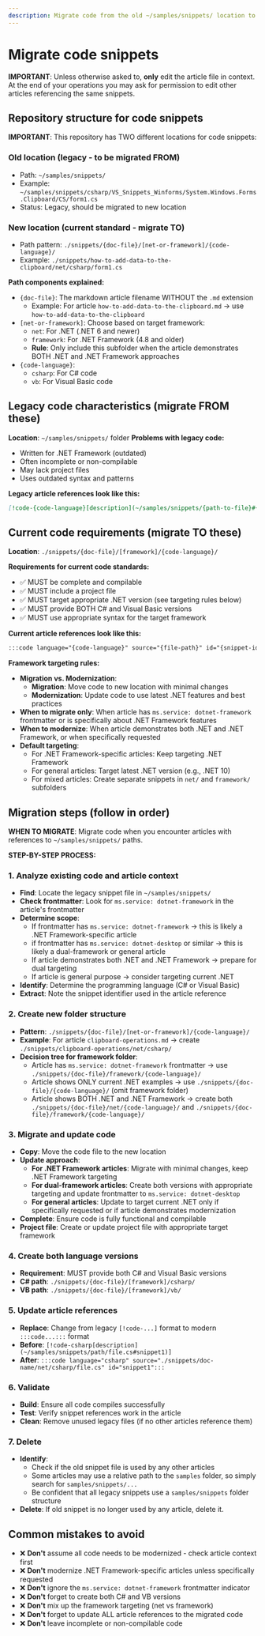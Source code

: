 ```yaml
---
description: Migrate code from the old ~/samples/snippets/ location to the relative ./snippets location.
---
```


# Migrate code snippets

**IMPORTANT**: Unless otherwise asked to, **only** edit the article file in context. At the end of your operations you may ask for permission to edit other articles referencing the same snippets.

## Repository structure for code snippets

**IMPORTANT**: This repository has TWO different locations for code snippets:

### Old location (legacy - to be migrated FROM)
- Path: `~/samples/snippets/`
- Example: `~/samples/snippets/csharp/VS_Snippets_Winforms/System.Windows.Forms.Clipboard/CS/form1.cs`
- Status: Legacy, should be migrated to new location

### New location (current standard - migrate TO)
- Path pattern: `./snippets/{doc-file}/[net-or-framework]/{code-language}/`
- Example: `./snippets/how-to-add-data-to-the-clipboard/net/csharp/form1.cs`

**Path components explained:**
- `{doc-file}`: The markdown article filename WITHOUT the `.md` extension
  - Example: For article `how-to-add-data-to-the-clipboard.md` → use `how-to-add-data-to-the-clipboard`
- `[net-or-framework]`: Choose based on target framework:
  - `net`: For .NET (.NET 6 and newer)
  - `framework`: For .NET Framework (4.8 and older)
  - **Rule**: Only include this subfolder when the article demonstrates BOTH .NET and .NET Framework approaches
- `{code-language}`: 
  - `csharp`: For C# code
  - `vb`: For Visual Basic code

## Legacy code characteristics (migrate FROM these)

**Location**: `~/samples/snippets/` folder
**Problems with legacy code:**
- Written for .NET Framework (outdated)
- Often incomplete or non-compilable
- May lack project files
- Uses outdated syntax and patterns

**Legacy article references look like this:**
```markdown
[!code-{code-language}[description](~/samples/snippets/{path-to-file}#{snippet-identifier})]
```

## Current code requirements (migrate TO these)

**Location**: `./snippets/{doc-file}/[framework]/{code-language}/`

**Requirements for current code standards:**
- ✅ MUST be complete and compilable
- ✅ MUST include a project file
- ✅ MUST target appropriate .NET version (see targeting rules below)
- ✅ MUST provide BOTH C# and Visual Basic versions
- ✅ MUST use appropriate syntax for the target framework

**Current article references look like this:**
```markdown
:::code language="{code-language}" source="{file-path}" id="{snippet-identifier}":::
```

**Framework targeting rules:**
- **Migration vs. Modernization**: 
  - **Migration**: Move code to new location with minimal changes
  - **Modernization**: Update code to use latest .NET features and best practices
- **When to migrate only**: When article has `ms.service: dotnet-framework` frontmatter or is specifically about .NET Framework features
- **When to modernize**: When article demonstrates both .NET and .NET Framework, or when specifically requested
- **Default targeting**: 
  - For .NET Framework-specific articles: Keep targeting .NET Framework
  - For general articles: Target latest .NET version (e.g., .NET 10)
  - For mixed articles: Create separate snippets in `net/` and `framework/` subfolders

## Migration steps (follow in order)

**WHEN TO MIGRATE**: Migrate code when you encounter articles with references to `~/samples/snippets/` paths.

**STEP-BY-STEP PROCESS:**

### 1. Analyze existing code and article context
- **Find**: Locate the legacy snippet file in `~/samples/snippets/`
- **Check frontmatter**: Look for `ms.service: dotnet-framework` in the article's frontmatter
- **Determine scope**: 
  - If frontmatter has `ms.service: dotnet-framework` → this is likely a .NET Framework-specific article
  - if frontmatter has `ms.service: dotnet-desktop` or similar → this is likely a dual-framework or general article
  - If article demonstrates both .NET and .NET Framework → prepare for dual targeting
  - If article is general purpose → consider targeting current .NET
- **Identify**: Determine the programming language (C# or Visual Basic)
- **Extract**: Note the snippet identifier used in the article reference

### 2. Create new folder structure
- **Pattern**: `./snippets/{doc-file}/[net-or-framework]/{code-language}/`
- **Example**: For article `clipboard-operations.md` → create `./snippets/clipboard-operations/net/csharp/`
- **Decision tree for framework folder**:
  - Article has `ms.service: dotnet-framework` frontmatter → use `./snippets/{doc-file}/framework/{code-language}/`
  - Article shows ONLY current .NET examples → use `./snippets/{doc-file}/{code-language}/` (omit framework folder)
  - Article shows BOTH .NET and .NET Framework → create both `./snippets/{doc-file}/net/{code-language}/` and `./snippets/{doc-file}/framework/{code-language}/`

### 3. Migrate and update code
- **Copy**: Move the code file to the new location
- **Update approach**:
  - **For .NET Framework articles**: Migrate with minimal changes, keep .NET Framework targeting
  - **For dual-framework articles**: Create both versions with appropriate targeting and update frontmatter to `ms.service: dotnet-desktop`
  - **For general articles**: Update to target current .NET only if specifically requested or if article demonstrates modernization
- **Complete**: Ensure code is fully functional and compilable
- **Project file**: Create or update project file with appropriate target framework

### 4. Create both language versions
- **Requirement**: MUST provide both C# and Visual Basic versions
- **C# path**: `./snippets/{doc-file}/[framework]/csharp/`
- **VB path**: `./snippets/{doc-file}/[framework]/vb/`

### 5. Update article references
- **Replace**: Change from legacy `[!code-...]` format to modern `:::code...:::` format
- **Before**: `[!code-csharp[description](~/samples/snippets/path/file.cs#snippet1)]`
- **After**: `:::code language="csharp" source="./snippets/doc-name/net/csharp/file.cs" id="snippet1":::`

### 6. Validate
- **Build**: Ensure all code compiles successfully
- **Test**: Verify snippet references work in the article
- **Clean**: Remove unused legacy files (if no other articles reference them)

### 7. Delete
- **Identify**:
  - Check if the old snippet file is used by any other articles
  - Some articles may use a relative path to the `samples` folder, so simply search for `samples/snippets/...`
  - Be confident that all legacy snippets use a `samples/snippets` folder structure
- **Delete**: If old snippet is no longer used by any article, delete it.

## Common mistakes to avoid

- ❌ **Don't** assume all code needs to be modernized - check article context first
- ❌ **Don't** modernize .NET Framework-specific articles unless specifically requested
- ❌ **Don't** ignore the `ms.service: dotnet-framework` frontmatter indicator
- ❌ **Don't** forget to create both C# and VB versions
- ❌ **Don't** mix up the framework targeting (net vs framework)
- ❌ **Don't** forget to update ALL article references to the migrated code
- ❌ **Don't** leave incomplete or non-compilable code
